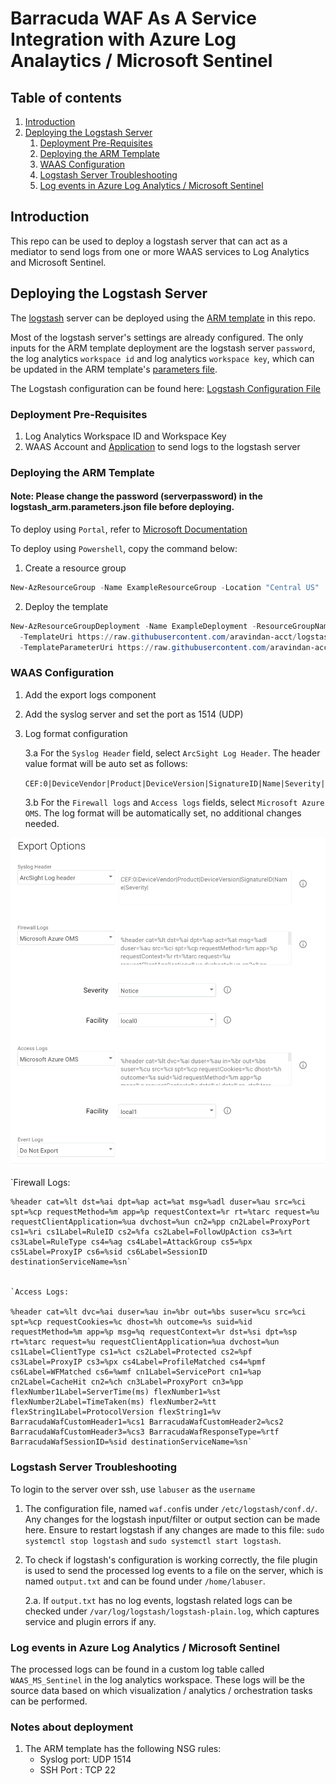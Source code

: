 # Barracuda WAF As A Service Integration with Azure Log Analaytics / Microsoft Sentinel

## Table of contents
1. [Introduction](#introduction)
2. [Deploying the Logstash Server](#deploying-the-logstash-server)
    1. [Deployment Pre-Requisites](#deployment-pre-requisites)
    2. [Deploying the ARM Template](#deploying-the-arm-template)
    3. [WAAS Configuration](#waas-configuration)
    4. [Logstash Server Troubleshooting](#logstash-server-troubleshooting)
    5. [Log events in Azure Log Analytics / Microsoft Sentinel](#log-events-in-azure-log-analytics--microsoft-sentinel)
## Introduction
This repo can be used to deploy a logstash server that can act as a mediator to send logs from one or more WAAS services to Log Analytics and Microsoft Sentinel.

## Deploying the Logstash Server
The [logstash](https://www.elastic.co/guide/en/logstash/current/introduction.html) server can be deployed using the [ARM template](https://raw.githubusercontent.com/aravindan-acct/logstash_arm/main/logstash_arm.json) in this repo. 

Most of the logstash server's settings are already configured. The only inputs for the ARM template deployment are the logstash server `password`, the log analytics `workspace id` and log analytics `workspace key`, which can be updated in the ARM template's [parameters file](https://raw.githubusercontent.com/aravindan-acct/logstash_arm/main/logstash_arm.parameters.json). 

The Logstash configuration can be found here: [Logstash Configuration File](https://github.com/aravindan-acct/logstash_arm/blob/main/scripts/waf.conf)

### Deployment Pre-Requisites

1. Log Analytics Workspace ID and Workspace Key
2. WAAS Account and [Application](https://campus.barracuda.com/doc/77399164/) to send logs to the logstash server

### Deploying the ARM Template

#### Note: Please change the password (serverpassword) in the logstash_arm.parameters.json file before deploying.

To deploy using `Portal`, refer to [Microsoft Documentation](https://learn.microsoft.com/en-us/azure/azure-resource-manager/templates/deploy-portal)

To deploy using `Powershell`, copy the command below:

1. Create a resource group

```powershell
New-AzResourceGroup -Name ExampleResourceGroup -Location "Central US"
```

2. Deploy the template

```powershell
New-AzResourceGroupDeployment -Name ExampleDeployment -ResourceGroupName ExampleResourceGroup `
  -TemplateUri https://raw.githubusercontent.com/aravindan-acct/logstash_arm/main/logstash_arm.json `
  -TemplateParameterUri https://raw.githubusercontent.com/aravindan-acct/logstash_arm/main/logstash_arm.parameters.json
```


### WAAS Configuration
1. Add the export logs component
2. Add the syslog server and set the port as 1514 (UDP)
3. Log format configuration

    3.a For the `Syslog Header` field, select `ArcSight Log Header`. The header value format will be auto set as follows:

    ```CEF:0|DeviceVendor|Product|DeviceVersion|SignatureID|Name|Severity|```

    3.b For the `Firewall logs` and `Access logs` fields, select `Microsoft Azure OMS`. The log format will be automatically set, no additional changes needed.

![alt text](https://github.com/aravindan-acct/logstash_arm/blob/main/images/waas_export_logs.png?raw=true)
   

`Firewall Logs:
    
    %header cat=%lt dst=%ai dpt=%ap act=%at msg=%adl duser=%au src=%ci spt=%cp requestMethod=%m app=%p requestContext=%r rt=%tarc request=%u requestClientApplication=%ua dvchost=%un cn2=%pp cn2Label=ProxyPort cs1=%ri cs1Label=RuleID cs2=%fa cs2Label=FollowUpAction cs3=%rt cs3Label=RuleType cs4=%ag cs4Label=AttackGroup cs5=%px cs5Label=ProxyIP cs6=%sid cs6Label=SessionID destinationServiceName=%sn`


    `Access Logs:

    %header cat=%lt dvc=%ai duser=%au in=%br out=%bs suser=%cu src=%ci spt=%cp requestCookies=%c dhost=%h outcome=%s suid=%id requestMethod=%m app=%p msg=%q requestContext=%r dst=%si dpt=%sp  rt=%tarc request=%u requestClientApplication=%ua dvchost=%un cs1Label=ClientType cs1=%ct cs2Label=Protected cs2=%pf cs3Label=ProxyIP cs3=%px cs4Label=ProfileMatched cs4=%pmf cs6Label=WFMatched cs6=%wmf cn1Label=ServicePort cn1=%ap cn2Label=CacheHit cn2=%ch cn3Label=ProxyPort cn3=%pp flexNumber1Label=ServerTime(ms) flexNumber1=%st flexNumber2Label=TimeTaken(ms) flexNumber2=%tt flexString1Label=ProtocolVersion flexString1=%v BarracudaWafCustomHeader1=%cs1 BarracudaWafCustomHeader2=%cs2 BarracudaWafCustomHeader3=%cs3 BarracudaWafResponseType=%rtf BarracudaWafSessionID=%sid destinationServiceName=%sn`


### Logstash Server Troubleshooting

To login to the server over ssh, use `labuser` as the `username`

1. The configuration file, named `waf.conf`is under `/etc/logstash/conf.d/`. Any changes for the logstash input/filter or output section can be made here. Ensure to restart logstash if any changes are made to this file: `sudo systemctl stop logstash` and `sudo systemctl start logstash`.

2. To check if logstash's configuration is working correctly, the file plugin is used to send the processed log events to a file on the server, which is named `output.txt` and can be found under `/home/labuser`.

    2.a. If `output.txt` has no log events, logstash related logs can be checked under `/var/log/logstash/logstash-plain.log`, which captures service and plugin errors if any.

### Log events in Azure Log Analytics / Microsoft Sentinel

The processed logs can be found in a custom log table called `WAAS_MS_Sentinel` in the log analytics workspace. These logs will be the source data based on which visualization / analytics / orchestration tasks can be performed.

### Notes about deployment 

1. The ARM template has the following NSG rules: 
    - Syslog port: UDP 1514
    - SSH Port : TCP 22 
